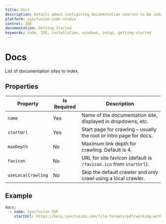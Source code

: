 ```yaml
---
title: docs
description: Details about configuring documentation sources to be indexed and made available for Syncfusion code studio IDE's language models.
platform: syncfusion-code-studio
control: IDE
documentation: Getting Started
keywords: code, IDE, installation, windows, setup, getting-started
---
```


# Docs

List of documentation sites to index.

## Properties

<table>
  <thead>
    <tr>
      <th>Property</th>
      <th>Is Required</th>
      <th>Description</th>
    </tr>
  </thead>
  <tr>
    <td><code>name</code></td>
    <td>Yes</td>
    <td>Name of the documentation site, displayed in dropdowns, etc.</td>
  </tr>
  <tr>
    <td><code>startUrl</code></td>
    <td>Yes</td>
    <td>Start page for crawling – usually the root or intro page for docs.</td>
  </tr>
  <tr>
    <td><code>maxDepth</code></td>
    <td>No</td>
    <td>Maximum link depth for crawling. Default is 4.</td>
  </tr>
  <tr>
    <td><code>favicon</code></td>
    <td>No</td>
    <td>URL for site favicon (default is <code>/favicon.ico</code> from <code>startUrl</code>).</td>
  </tr>
  <tr>
    <td><code>useLocalCrawling</code></td>
    <td>No</td>
    <td>Skip the default crawler and only crawl using a local crawler.</td>
  </tr>
</table>

## Example


```yaml
docs:
  - name: Syncfusion PDF
    startUrl: https://help.syncfusion.com/file-formats/pdf/working-with-document
```
